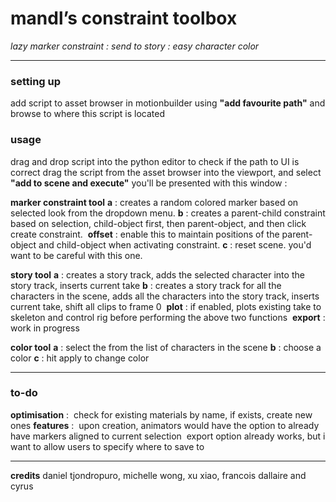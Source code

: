 # mandl’s constraint toolbox 

*lazy marker constraint : send to story : easy character color* 

------

### **setting up**

add script to asset browser in motionbuilder using **"add favourite path"** and browse to where this script is located

### **usage**

drag and drop script into the python editor to check if the path to UI is correct
drag the script from the asset browser into the viewport, and select **"add to scene and execute"**
you'll be presented with this window : 

**marker constraint tool**
**a** : creates a random colored marker based on selected look from the dropdown menu.
**b** : creates a parent-child constraint based on selection, child-object first, then parent-object, and then click create constraint. 
​	**offset** : enable this to maintain positions of the parent-object and child-object when activating constraint.
**c** : reset scene. you'd want to be careful with this one. 

**story tool** 
**a** : creates a story track, adds the selected character into the story track, inserts current take
**b** : creates a story track for all the characters in the scene, adds all the characters into the story track, inserts current take, shift all clips to frame 0 
​	**plot** : if enabled, plots existing take to skeleton and control rig before performing the above two functions
​	**export** : work in progress

**color tool** 
**a** : select the from the list of characters in the scene
**b** : choose a color
**c** : hit apply to change color 

------

### to-do

**optimisation** :
​	check for existing materials by name, if exists, create new ones
**features** : 
​	upon creation, animators would have the option to already have markers aligned to current selection
​	export option already works, but i want to allow users to specify where to save to

------

**credits**
daniel tjondropuro, michelle wong, xu xiao, francois dallaire and cyrus 























